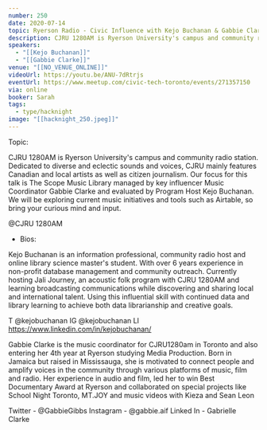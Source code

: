 ```yaml
---
number: 250
date: 2020-07-14
topic: Ryerson Radio - Civic Influence with Kejo Buchanan & Gabbie Clarke
description: CJRU 1280AM is Ryerson University's campus and community radio station. Dedicated to diverse and eclectic sounds and voices, CJRU mainly features Canadian and local artists as well as citizen journalism. Our focus for this talk is The Scope Music Library managed by key influencer Music Coordinator Gabbie Clarke and evaluated by Program Host Kejo Buchanan. We will be exploring current music initiatives and tools such as Airtable, so bring your curious mind and input.
speakers:
  - "[[Kejo Buchanan]]"
  - "[[Gabbie Clarke]]"
venue: "[[NO_VENUE_ONLINE]]"
videoUrl: https://youtu.be/ANU-7dRtrjs
eventUrl: https://www.meetup.com/civic-tech-toronto/events/271357150
via: online
booker: Sarah
tags:
  - type/hacknight
image: "[[hacknight_250.jpeg]]"
---
```


Topic:

CJRU 1280AM is Ryerson University's campus and community radio station. Dedicated to diverse and eclectic sounds and voices, CJRU mainly features Canadian and local artists as well as citizen journalism. Our focus for this talk is The Scope Music Library managed by key influencer Music Coordinator Gabbie Clarke and evaluated by Program Host Kejo Buchanan. We will be exploring current music initiatives and tools such as Airtable, so bring your curious mind and input.

@CJRU 1280AM

+ Bios:

Kejo Buchanan is an information professional, community radio host and online library science master's student. With over 6 years experience in non-profit database management and community outreach. Currently hosting Jali Journey, an acoustic folk program with CJRU 1280AM and learning broadcasting communications while discovering and sharing local and international talent. Using this influential skill with continued data and library learning to achieve both data librarianship and creative goals.

T @kejobuchanan
IG @kejobuchanan
LI https://www.linkedin.com/in/kejobuchanan/

Gabbie Clarke is the music coordinator for CJRU1280am in Toronto and also entering her 4th year at Ryerson studying Media Production. Born in Jamaica but raised in Mississauga, she is motivated to connect people and amplify voices in the community through various platforms of music, film and radio. Her experience in audio and film, led her to win Best Documentary Award at Ryerson and collaborated on special projects like School Night Toronto, MT.JOY and music videos with Kieza and Sean Leon

Twitter - @GabbieGibbs
Instagram - @gabbie.aif
Linked In - Gabrielle Clarke
